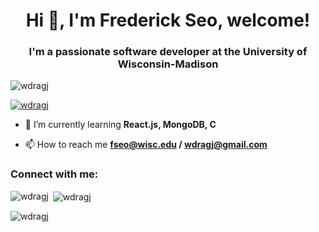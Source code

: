 <h1 align="center">Hi 👋, I'm Frederick Seo, welcome!</h1>
<h3 align="center">I'm a passionate software developer at the University of Wisconsin-Madison</h3>

<p align="left"> <img src="https://komarev.com/ghpvc/?username=wdragj&label=Profile%20views&color=0e75b6&style=flat" alt="wdragj" /> </p>

<p align="left"> <a href="https://github.com/ryo-ma/github-profile-trophy"><img src="https://github-profile-trophy.vercel.app/?username=wdragj" alt="wdragj" /></a> </p>

- 🌱 I’m currently learning **React.js, MongoDB, C**

- 📫 How to reach me **fseo@wisc.edu / wdragj@gmail.com**

<h3 align="left">Connect with me:</h3>
<p align="left">
</p>

<p><img align="left" src="https://github-readme-stats.vercel.app/api/top-langs?username=wdragj&show_icons=true&locale=en&layout=compact" alt="wdragj" /></p>

<p>&nbsp;<img align="center" src="https://github-readme-stats.vercel.app/api?username=wdragj&show_icons=true&locale=en" alt="wdragj" /></p>

<p><img align="center" src="https://github-readme-streak-stats.herokuapp.com/?user=wdragj&" alt="wdragj" /></p>
